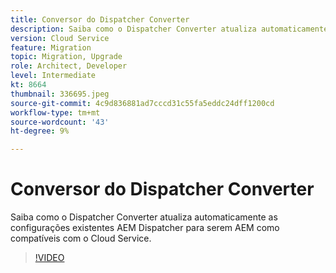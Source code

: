 ```yaml
---
title: Conversor do Dispatcher Converter
description: Saiba como o Dispatcher Converter atualiza automaticamente as configurações existentes AEM Dispatcher para serem AEM como compatíveis com o Cloud Service.
version: Cloud Service
feature: Migration
topic: Migration, Upgrade
role: Architect, Developer
level: Intermediate
kt: 8664
thumbnail: 336695.jpeg
source-git-commit: 4c9d836881ad7cccd31c55fa5eddc24dff1200cd
workflow-type: tm+mt
source-wordcount: '43'
ht-degree: 9%

---
```



# Conversor do Dispatcher Converter

Saiba como o Dispatcher Converter atualiza automaticamente as configurações existentes AEM Dispatcher para serem AEM como compatíveis com o Cloud Service.

>[!VIDEO](https://video.tv.adobe.com/v/336695/?quality=12&learn=on)
